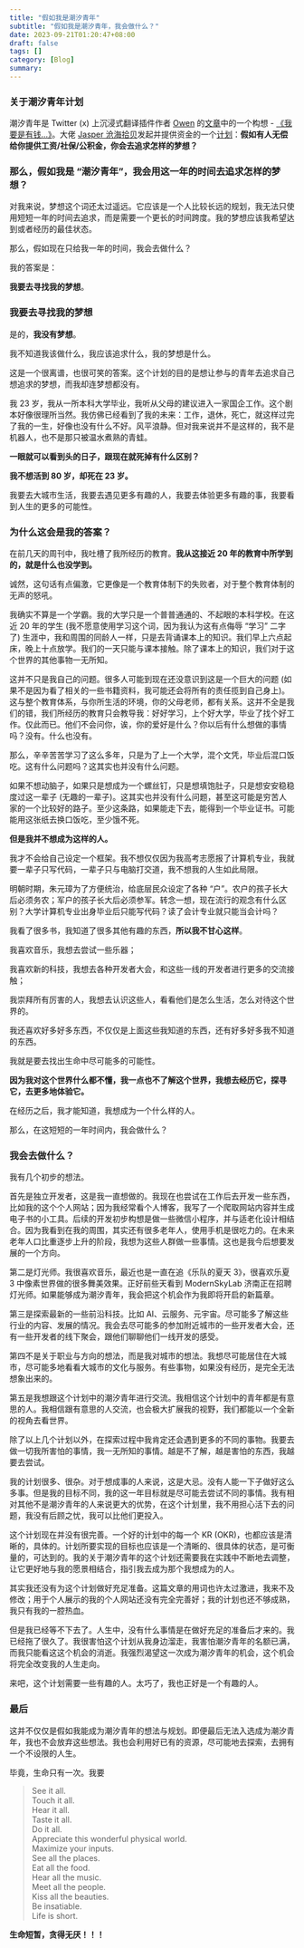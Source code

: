 ```yaml
---
title: "假如我是潮汐青年"
subtitle: "假如我是潮汐青年，我会做什么？"
date: 2023-09-21T01:20:47+08:00
draft: false
tags: []
category: [Blog]
summary: 
---
```


### 关于潮汐青年计划

潮汐青年是 Twitter (x) 上沉浸式翻译插件作者 [Owen](https://twitter.com/OwenYoungZh) 的[文章](https://x.com/OwenYoungZh/status/1681391418252881920?s=20)中的一个构想 - [《我要是有钱...》](https://www.owenyoung.com/blog/basic-income/)。大佬 [Jasper 沧海拾贝](https://twitter.com/jasper_tide)发起并提供资金的一个[计划](https://x.com/jasper_tide/status/1692533935455277531?s=20)：**假如有人无偿给你提供工资/社保/公积金，你会去追求怎样的梦想？**

### 那么，假如我是 “潮汐青年”，我会用这一年的时间去追求怎样的梦想？

对我来说，梦想这个词还太过遥远。它应该是一个人比较长远的规划，我无法只使用短短一年的时间去追求，而是需要一个更长的时间跨度。我的梦想应该我希望达到或者经历的最佳状态。

那么，假如现在只给我一年的时间，我会去做什么？

我的答案是：

**我要去寻找我的梦想**。

### 我要去寻找我的梦想

是的，**我没有梦想**。

我不知道我该做什么，我应该追求什么，我的梦想是什么。

这是一个很离谱，也很可笑的答案。这个计划的目的是想让参与的青年去追求自己想追求的梦想，而我却连梦想都没有。

我 23 岁，我从一所本科大学毕业，我听从父母的建议进入一家国企工作。这个剧本好像很理所当然。我仿佛已经看到了我的未来：工作，退休，死亡，就这样过完了我的一生，好像也没有什么不好。风平浪静。但对我来说并不是这样的，我不是机器人，也不是那只被温水煮熟的青蛙。

**一眼就可以看到头的日子，跟现在就死掉有什么区别？**

**我不想活到 80 岁，却死在 23 岁。**

我要去大城市生活，我要去遇见更多有趣的人，我要去体验更多有趣的事，我要看到人生的更多的可能性。

### 为什么这会是我的答案？

在前几天的周刊中，我吐槽了我所经历的教育。**我从这接近 20 年的教育中所学到的，就是什么也没学到。**

诚然，这句话有点偏激，它更像是一个教育体制下的失败者，对于整个教育体制的无声的怒吼。

我确实不算是一个学霸。我的大学只是一个普普通通的、不起眼的本科学校。在这近 20 年的学生 (我不愿意使用学习这个词，因为我认为这有点侮辱 “学习” 二字了) 生涯中，我和周围的同龄人一样，只是去背诵课本上的知识。我们早上六点起床，晚上十点放学。我们的一天只能与课本接触。除了课本上的知识，我们对于这个世界的其他事物一无所知。

这并不只是我自己的问题。很多人可能到现在还没意识到这是一个巨大的问题 (如果不是因为看了相关的一些书籍资料，我可能还会将所有的责任揽到自己身上)。这与整个教育体系，与你所生活的环境，你的父母老师，都有关系。这并不全是我们的错，我们所经历的教育只会教导我：好好学习，上个好大学，毕业了找个好工作。仅此而已。他们不会问你，诶，你的爱好是什么？你以后有什么想做的事情吗？没有。什么也没有。

那么，辛辛苦苦学习了这么多年，只是为了上一个大学，混个文凭，毕业后混口饭吃。这有什么问题吗？这其实也并没有什么问题。

如果不想动脑子，如果只是想成为一个螺丝钉，只是想填饱肚子，只是想安安稳稳度过这一辈子 (无趣的一辈子)。这其实也并没有什么问题，甚至这可能是穷苦人家的一个比较好的路子。至少这条路，如果能走下去，能得到一个毕业证书。可能能用这张纸去换口饭吃，至少饿不死。

**但是我并不想成为这样的人。**

我才不会给自己设定一个框架。我不想仅仅因为我高考志愿报了计算机专业，我就要一辈子只写代码，一辈子只与电脑打交道，我不想我的人生如此局限。

明朝时期，朱元璋为了方便统治，给底层民众设定了各种 “户”。农户的孩子长大后必须务农；军户的孩子长大后必须参军。转念一想，现在流行的观念有什么区别？大学计算机专业出身毕业后只能写代码？读了会计专业就只能当会计吗？

我看了很多书，我知道了很多其他有趣的东西，**所以我不甘心这样**。

我喜欢音乐，我想去尝试一些乐器；

我喜欢新的科技，我想去各种开发者大会，和这些一线的开发者进行更多的交流接触；

我崇拜所有厉害的人，我想去认识这些人，看看他们是怎么生活，怎么对待这个世界的。

我还喜欢好多好多东西，不仅仅是上面这些我知道的东西，还有好多好多我不知道的东西。

我就是要去找出生命中尽可能多的可能性。

**因为我对这个世界什么都不懂，我一点也不了解这个世界，我想去经历它，探寻它，去更多地体验它。**

在经历之后，我才能知道，我想成为一个什么样的人。

那么，在这短短的一年时间内，我会做什么？

### 我会去做什么？

我有几个初步的想法。

首先是独立开发者，这是我一直想做的。我现在也尝试在工作后去开发一些东西，比如我的这个个人网站；因为我经常看个人博客，我写了一个爬取网站内容并生成电子书的小工具。后续的开发初步构想是做一些微信小程序，并与适老化设计相结合。因为我看到在我的周围，其实还有很多老年人，使用手机是很吃力的。在未来老年人口比重逐步上升的阶段，我想为这些人群做一些事情。这也是我今后想要发展的一个方向。

第二是灯光师。我很喜欢音乐，最近也是一直在追《乐队的夏天 3》，很喜欢乐夏 3 中像素世界做的很多舞美效果。正好前些天看到 ModernSkyLab 济南正在招聘灯光师。如果能够成为潮汐青年，我会把这个机会作为我即将开启的新篇章。

第三是探索最新的一些前沿科技。比如 AI、云服务、元宇宙。尽可能多了解这些行业的内容、发展的情况。我会去尽可能多的参加附近城市的一些开发者大会，还有一些开发者的线下聚会，跟他们聊聊他们一线开发的感受。

第四不是关于职业与方向的想法，而是我对城市的想法。我想尽可能居住在大城市，尽可能多地看看大城市的文化与服务。有些事物，如果没有经历，是完全无法想象出来的。

第五是我想跟这个计划中的潮汐青年进行交流。我相信这个计划中的青年都是有意思的人。我相信跟有意思的人交流，也会极大扩展我的视野，我们都能以一个全新的视角去看世界。

除了以上几个计划以外，在探索过程中我肯定还会遇到更多的不同的事物。我要去做一切我所害怕的事情，我一无所知的事情。越是不了解，越是害怕的东西，我越要去尝试。

我的计划很多、很杂。对于想成事的人来说，这是大忌。没有人能一下子做好这么多事。但是我的目标不同，我的这一年目标就是尽可能去尝试不同的事情。我有相对其他不是潮汐青年的人来说更大的优势，在这个计划里，我不用担心活下去的问题，我没有后顾之忧，我可以比他们更投入。

这个计划现在并没有很完善。一个好的计划中的每一个 KR (OKR)，也都应该是清晰的，具体的。计划所要实现的目标也应该是一个清晰的、很具体的状态，是可衡量的，可达到的。我的关于潮汐青年的这个计划还需要我在实践中不断地去调整，让它更好地与我的愿景相结合，指引我去成为那个我想成为的人。

其实我还没有为这个计划做好充足准备。这篇文章的用词也许太过激进，我来不及修改；用于个人展示的我的个人网站还没有完全完善好；我的计划也还不够成熟，我只有我的一腔热血。

但是我已经等不下去了。人生中，没有什么事情是在做好充足的准备后才来的。我已经拖了很久了。我很害怕这个计划从我身边溜走，我害怕潮汐青年的名额已满，而我只能看这这个机会的消逝。我强烈渴望这一次成为潮汐青年的机会，这个机会将完全改变我的人生走向。

来吧，这个计划需要一些有趣的人。太巧了，我也正好是一个有趣的人。

### 最后

这并不仅仅是假如我能成为潮汐青年的想法与规划。即便最后无法入选成为潮汐青年，我也不会放弃这些想法。我也会利用好已有的资源，尽可能地去探索，去拥有一个不设限的人生。

毕竟，生命只有一次。我要

> See it all.  
> Touch it all.  
> Hear it all.  
> Taste it all.  
> Do it all.  
> Appreciate this wonderful physical world.  
> Maximize your inputs.  
> See all the places.  
> Eat all the food.  
> Hear all the music.  
> Meet all the people.  
> Kiss all the beauties.  
> Be insatiable.  
> Life is short.

**生命短暂，贪得无厌！！！**
